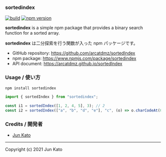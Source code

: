 ### sortedindex

[![build](https://github.com/arcatdmz/sortedIndex/workflows/npm-publish/badge.svg)](https://github.com/arcatdmz/sortedIndex/actions?query=workflow%3Anpm-publish)
[![npm version](https://img.shields.io/npm/v/sortedindex)](https://www.npmjs.com/package/sortedindex)

**sortedindex** is a simple npm package that provides a binary search function for a sorted array.

**sortedindex** は二分探索を行う関数が入った npm パッケージです。

- GitHub repository: https://github.com/arcatdmz/sortedIndex
- npm package: https://www.npmjs.com/package/sortedindex
- API document: https://arcatdmz.github.io/sortedIndex

### Usage / 使い方

```sh
npm install sortedindex
```

```typescript
import { sortedIndex } from "sortedindex";

const i1 = sortedIndex([1, 2, 4, 5], 3); // 2
const i2 = sortedIndex(["a", "b", "d", "e"], "c", (o) => o.charCodeAt(0)); // 2
```

### Credits / 開発者

- [Jun Kato](https://junkato.jp)

---

Copyright (c) 2021 Jun Kato
